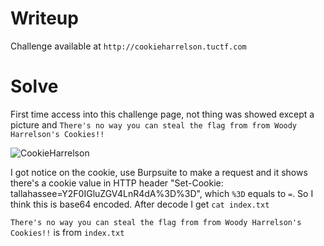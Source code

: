 # Writeup

Challenge available at `http://cookieharrelson.tuctf.com`

# Solve
First time access into this challenge page, not thing was showed except a picture and `There's no way you can steal the flag from from Woody Harrelson's Cookies!!`

![CookieHarrelson](https://github.com/quanght55/CTFWriteups/blob/master/TUCTF/CookieHarrelson/images/cookieharrelson_hompage.png)

I got notice on the cookie, use Burpsuite to make a request and it shows there's a cookie value in HTTP header "Set-Cookie: tallahassee=Y2F0IGluZGV4LnR4dA%3D%3D", which `%3D` equals to `=`. So I think this is base64 encoded. After decode I get `cat index.txt`

`There's no way you can steal the flag from from Woody Harrelson's Cookies!!` is from `index.txt`
